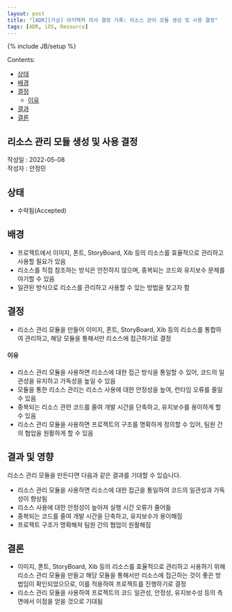 ```yaml
---
layout: post
title: "[ADR][가상] 아키텍처 의사 결정 기록: 리소스 관리 모듈 생성 및 사용 결정"
tags: [ADR, iOS, Resource]
---
```

{% include JB/setup %}

Contents:

* [상태](#status)
* [배경](#context)
* [결정](#decisions)
  * [이유](#rationale)
* [결과](#consequences)
* [결론](#conclusion)

##  리소스 관리 모듈 생성 및 사용 결정

작성일 : 2022-05-08  
작성자 : 안정민

<h2 id="status">상태</h2>

* 수락됨(Accepted)
  
<h2 id="context">배경</h2>

* 프로젝트에서 이미지, 폰트, StoryBoard, Xib 등의 리소스를 효율적으로 관리하고 사용할 필요가 있음
* 리소스를 직접 참조하는 방식은 안전하지 않으며, 중복되는 코드와 유지보수 문제를 야기할 수 있음
* 일관된 방식으로 리소스를 관리하고 사용할 수 있는 방법을 찾고자 함

<h2 id="decisions">결정</h2>

* 리소스 관리 모듈을 만들어 이미지, 폰트, StoryBoard, Xib 등의 리소스를 통합하여 관리하고, 해당 모듈을 통해서만 리소스에 접근하기로 결정

<h4 id="rationale">이유</h4>

* 리소스 관리 모듈을 사용하면 리소스에 대한 접근 방식을 통일할 수 있어, 코드의 일관성을 유지하고 가독성을 높일 수 있음
* 모듈을 통한 리소스 관리는 리소스 사용에 대한 안정성을 높여, 런타임 오류를 줄일 수 있음
* 중복되는 리소스 관련 코드를 줄여 개발 시간을 단축하고, 유지보수를 용이하게 할 수 있음
* 리소스 관리 모듈을 사용하면 프로젝트의 구조를 명확하게 정의할 수 있어, 팀원 간의 협업을 원활하게 할 수 있음

<h2 id="consequences">결과 및 영향</h2>

리소스 관리 모듈을 만든다면 다음과 같은 결과를 기대할 수 있습니다.

* 리소스 관리 모듈을 사용하면 리소스에 대한 접근을 통일하여 코드의 일관성과 가독성이 향상됨
* 리소스 사용에 대한 안정성이 높아져 실행 시간 오류가 줄어듦
* 중복되는 코드를 줄여 개발 시간을 단축하고, 유지보수가 용이해짐
* 프로젝트 구조가 명확해져 팀원 간의 협업이 원활해짐

<h2 id="conclusion">결론</h2>

* 이미지, 폰트, StoryBoard, Xib 등의 리소스를 효율적으로 관리하고 사용하기 위해 리소스 관리 모듈을 만들고 해당 모듈을 통해서만 리소스에 접근하는 것이 좋은 방법임이 확인되었으므로, 이를 적용하여 프로젝트를 진행하기로 결정
* 리소스 관리 모듈을 사용하여 프로젝트의 코드 일관성, 안정성, 유지보수성 등의 측면에서 이점을 얻을 것으로 기대됨
